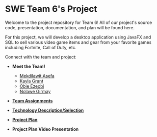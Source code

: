 # SWE Team 6's Project

Welcome to the project repository for Team 6! All of our project's source code, presentation, documentation, and plan will be found here. 

For this project, we will develop a desktop application using JavaFX and SQL to sell various video game items and gear from your favorite games including Fortnite, Call of Duty, etc.

Connect with the team and project:

- **Meet the Team!**
  - [Mekdilawit Asefa](https://github.com/masefa11/swe3313Project/blob/main/Mekdilawit-Asefa-Resume.md)
  - [Kayla Grant](https://github.com/masefa11/swe3313Project/blob/main/Kayla-Grant-Resume.md)
  - [Obie Ezeobi](https://github.com/masefa11/swe3313Project/blob/main/Obie-Ezeobi-Resume.md)
  - [Nolawe Girmay](https://github.com/masefa11/swe3313Project/blob/main/Nolawe-Girmay-Resume.md)

- **[Team Assignments](https://github.com/masefa11/swe3313Project/blob/main/Team-Assignments.md)**

- **[Technology Description/Selection](https://github.com/masefa11/swe3313Project/blob/main/Technology-Selection.md)**

- **[Project Plan](https://github.com/masefa11/swe3313Project/blob/main/Project-Plan.md)**

- **Project Plan Video Presentation**
